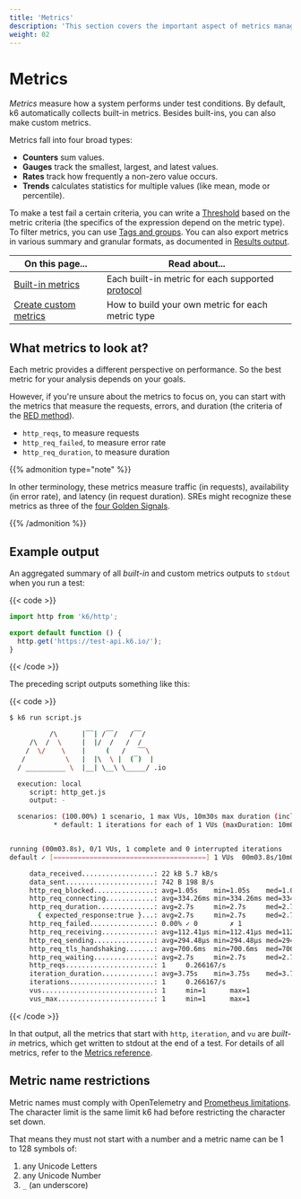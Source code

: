 ```yaml
---
title: 'Metrics'
description: 'This section covers the important aspect of metrics management in k6. How and what kind of metrics k6 collects automatically (_built-in_ metrics), and what custom metrics you can make k6 collect.'
weight: 02
---
```


# Metrics

_Metrics_ measure how a system performs under test conditions.
By default, k6 automatically collects built-in metrics.
Besides built-ins, you can also make custom metrics.

Metrics fall into four broad types:

- **Counters** sum values.
- **Gauges** track the smallest, largest, and latest values.
- **Rates** track how frequently a non-zero value occurs.
- **Trends** calculates statistics for multiple values (like mean, mode or percentile).

To make a test fail a certain criteria, you can write a [Threshold](https://grafana.com/docs/k6/<K6_VERSION>/using-k6/thresholds) based on the metric criteria (the specifics of the expression depend on the metric type).
To filter metrics, you can use [Tags and groups](https://grafana.com/docs/k6/<K6_VERSION>/using-k6/tags-and-groups).
You can also export metrics in various summary and granular formats, as documented in [Results output](https://grafana.com/docs/k6/<K6_VERSION>/results-output).

| On this page...                                                                                          | Read about...                                                                                                   |
| -------------------------------------------------------------------------------------------------------- | --------------------------------------------------------------------------------------------------------------- |
| [Built-in metrics](https://grafana.com/docs/k6/<K6_VERSION>/using-k6/metrics/reference)                  | Each built-in metric for each supported [protocol](https://grafana.com/docs/k6/<K6_VERSION>/using-k6/protocols) |
| [Create custom metrics](https://grafana.com/docs/k6/<K6_VERSION>/using-k6/metrics/create-custom-metrics) | How to build your own metric for each metric type                                                               |

## What metrics to look at?

Each metric provides a different perspective on performance.
So the best metric for your analysis depends on your goals.

However, if you're unsure about the metrics to focus on, you can start with the metrics that measure the requests, errors, and duration (the criteria of the [RED method](https://grafana.com/blog/2018/08/02/the-red-method-how-to-instrument-your-services/)).

- `http_reqs`, to measure requests
- `http_req_failed`, to measure error rate
- `http_req_duration`, to measure duration

{{% admonition type="note" %}}

In other terminology, these metrics measure traffic (in requests), availability (in error rate), and latency (in request duration).
SREs might recognize these metrics as three of the [four Golden Signals](https://sre.google/sre-book/monitoring-distributed-systems/#xref_monitoring_golden-signals).

{{% /admonition %}}

## Example output

An aggregated summary of all _built-in_ and custom metrics outputs to `stdout` when you run a test:

{{< code >}}

```javascript
import http from 'k6/http';

export default function () {
  http.get('https://test-api.k6.io/');
}
```

{{< /code >}}

The preceding script outputs something like this:

{{< code >}}

```bash
$ k6 run script.js

          /\      |‾‾| /‾‾/   /‾‾/
     /\  /  \     |  |/  /   /  /
    /  \/    \    |     (   /   ‾‾\
   /          \   |  |\  \ |  (‾)  |
  / __________ \  |__| \__\ \_____/ .io

  execution: local
     script: http_get.js
     output: -

  scenarios: (100.00%) 1 scenario, 1 max VUs, 10m30s max duration (incl. graceful stop):
           * default: 1 iterations for each of 1 VUs (maxDuration: 10m0s, gracefulStop: 30s)


running (00m03.8s), 0/1 VUs, 1 complete and 0 interrupted iterations
default ✓ [======================================] 1 VUs  00m03.8s/10m0s  1/1 iters, 1 per VU

     data_received..................: 22 kB 5.7 kB/s
     data_sent......................: 742 B 198 B/s
     http_req_blocked...............: avg=1.05s    min=1.05s    med=1.05s    max=1.05s    p(90)=1.05s    p(95)=1.05s
     http_req_connecting............: avg=334.26ms min=334.26ms med=334.26ms max=334.26ms p(90)=334.26ms p(95)=334.26ms
     http_req_duration..............: avg=2.7s     min=2.7s     med=2.7s     max=2.7s     p(90)=2.7s     p(95)=2.7s
       { expected_response:true }...: avg=2.7s     min=2.7s     med=2.7s     max=2.7s     p(90)=2.7s     p(95)=2.7s
     http_req_failed................: 0.00% ✓ 0        ✗ 1
     http_req_receiving.............: avg=112.41µs min=112.41µs med=112.41µs max=112.41µs p(90)=112.41µs p(95)=112.41µs
     http_req_sending...............: avg=294.48µs min=294.48µs med=294.48µs max=294.48µs p(90)=294.48µs p(95)=294.48µs
     http_req_tls_handshaking.......: avg=700.6ms  min=700.6ms  med=700.6ms  max=700.6ms  p(90)=700.6ms  p(95)=700.6ms
     http_req_waiting...............: avg=2.7s     min=2.7s     med=2.7s     max=2.7s     p(90)=2.7s     p(95)=2.7s
     http_reqs......................: 1     0.266167/s
     iteration_duration.............: avg=3.75s    min=3.75s    med=3.75s    max=3.75s    p(90)=3.75s    p(95)=3.75s
     iterations.....................: 1     0.266167/s
     vus............................: 1     min=1      max=1
     vus_max........................: 1     min=1      max=1
```

{{< /code >}}

In that output, all the metrics that start with `http`, `iteration`, and `vu` are _built-in_ metrics, which get written to stdout at the end of a test.
For details of all metrics, refer to the [Metrics reference](https://grafana.com/docs/k6/<K6_VERSION>/using-k6/metrics/reference).

## Metric name restrictions

Metric names must comply with OpenTelemetry and [Prometheus limitations](https://prometheus.io/docs/concepts/data_model/#metric-names-and-labels). The character limit is the same limit k6 had before restricting the character set down.

That means they must not start with a number and a metric name can be 1 to 128 symbols of:

1. any Unicode Letters
2. any Unicode Number
3. `_` (an underscore)
